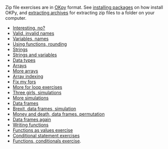 Zip file exercises are in [OKpy](https://okpy.org) format.  See [installing
packages](../../installing_packages) on how install OKPy, and [extracting
archives](../../extracting) for extracting zip files to a folder on your
computer.

* [Interesting, no?](interesting)
* [Valid, invalid names](../../exercises/names)
* [Variables, names](../../exercises/basic_names.zip)
* [Using functions, rounding](../../exercises/rounding.zip)
* [Strings](../../exercises/strings.zip)
* [Strings and variables](../../exercises/strings_vars.zip)
* [Data types](../../exercises/data_types.zip)
* [Arrays](../../exercises/arrays.zip)
* [More arrays](../../exercises/more_arrays.zip)
* [Array indexing](array_indexing)
* [Fix my fors](../../exercises/fix_my_fors.zip)
* [More for loop exercises](for_loops)
* [Three girls, simulations](../../exercises/three_girls.zip)
* [More simulations](../../exercises/simulation.zip)
* [Data frames](../../exercises/data_frames.zip)
* [Brexit, data frames, simulation](../../exercises/brexiteering.zip)
* [Money and death, data frames, permutation](../../exercises/money_death.zip)
* [Data frames again](df_exercises)
* [Writing functions](../../exercises/first_functions.zip)
* [Functions as values exercise](../../exercises/function_vals.zip)
* [Conditional statement
  exercises](conditional_statements_exercises)
* [Functions, conditionals exercise](../../exercises/functions_conditionals.zip).
